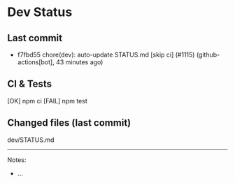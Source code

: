 # Dev Status

## Last commit
- f7fbd55 chore(dev): auto-update STATUS.md [skip ci] (#1115) (github-actions[bot], 43 minutes ago)
## CI & Tests
[OK] npm ci
[FAIL] npm test

## Changed files (last commit)
dev/STATUS.md

---
Notes:
- ...
